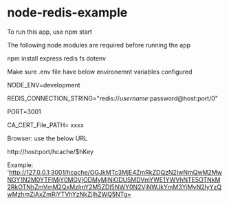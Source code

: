 # node-redis-example

To run this app, use npm start 

The following node modules are required before running the app

npm install express redis fs dotenv 

Make sure .env file have below environemnt variables configured

NODE_ENV=development

REDIS_CONNECTION_STRING="redis://$username:$password@host:port/0"

PORT=3001

CA_CERT_File_PATH= xxxx

Browser:  use the below URL

http://$host:$port/hcache/$hKey

Example: 'http://127.0.0.1:3001/hcache/OGJkMTc3MjE4ZmRkZDQzN2IwNmQwM2MwNGY1N2M0YTFlMjY0MGVjODMyMjNlODU5MDVmYWE1YWVhNTE5OTNkM2RkOTNhZmVmM2QxMzlmY2M5ZDI5NWY0N2VjNWJkYmM3YjMyN2IyYzQwMzhmZjAxZmRjYTVhYzNkZjlhZWQ5NTg=
